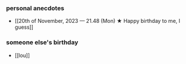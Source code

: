 ### personal anecdotes
- [[20th of November, 2023 — 21.48 (Mon) ★ Happy birthday to me, I guess]]

### someone else's birthday
- [[lou]] 
